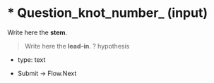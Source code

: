 # * Question_knot_number_ (input)

Write here the **stem**.

> Write here the **lead-in**.
? hypothesis
  * type: text

* Submit -> Flow.Next
